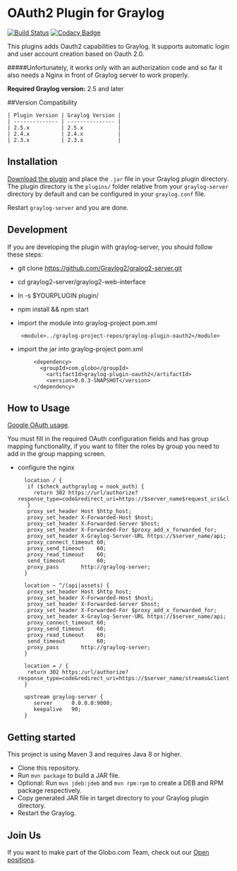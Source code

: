 # OAuth2 Plugin for Graylog

[![Build Status](https://travis-ci.org/globocom/graylog-plugin-oauth2.svg?branch=master)](https://travis-ci.org/globocom/graylog-plugin-oauth2) [![Codacy Badge](https://api.codacy.com/project/badge/Grade/cb9d46aefdbb40a7a026b9156ab8db21)](https://www.codacy.com/app/igorcavalcante/graylog-plugin-oauth2?utm_source=github.com&amp;utm_medium=referral&amp;utm_content=globocom/graylog-plugin-oauth2&amp;utm_campaign=Badge_Grade)

This plugins adds Oauth2 capabilities to Graylog. It supports automatic login and user account creation based on Oauth 2.0. 

#####Unfortunately, it works only with an authorization code and so far it also needs a Nginx in front of Graylog server to work properly.

**Required Graylog version:** 2.5 and later

##Version Compatibility

    | Plugin Version | Graylog Version |
    | -------------- | --------------- |
    | 2.5.x          | 2.5.x           |
    | 2.4.x          | 2.4.x           |
    | 2.3.x          | 2.3.x           |

## Installation

[Download the plugin](https://github.com/globocom/graylog-plugin-oauth2/releases)
and place the `.jar` file in your Graylog plugin directory. The plugin directory
is the `plugins/` folder relative from your `graylog-server` directory by default
and can be configured in your `graylog.conf` file.

Restart `graylog-server` and you are done.

## Development

If you are developing the plugin with graylog-server, you should follow these steps:

  * git clone https://github.com/Graylog2/gralog2-server.git
  * cd graylog2-server/graylog2-web-interface
  * ln -s $YOURPLUGIN plugin/
  * npm install && npm start


* import the module into graylog-project pom.xml

       <module>../graylog-project-repos/graylog-plugin-oauth2</module>

* import the jar into graylog-project pom.xml

           <dependency>
             <groupId>com.globo</groupId>
               <artifactId>graylog-plugin-oauth2</artifactId>
               <version>0.0.3-SNAPSHOT</version>
           </dependency>

## How to Usage

[Google OAuth usage](https://github.com/globocom/graylog-plugin-oauth2/wiki/How-use-Google-OAuth-with-plugin).

You must fill in the required OAuth configuration fields and has group mapping functionality, if you want to filter the roles by group you need to add in the group mapping screen.

* configure the nginx

        location / {
         if ($check_authgraylog = nook_auth) {
           return 302 https://url/authorize?response_type=code&redirect_uri=https://$server_name$request_uri&client_id=define;
         }
         proxy_set_header Host $http_host;
         proxy_set_header X-Forwarded-Host $host;
         proxy_set_header X-Forwarded-Server $host;
         proxy_set_header X-Forwarded-For $proxy_add_x_forwarded_for;
         proxy_set_header X-Graylog-Server-URL https://$server_name/api;
         proxy_connect_timeout 60;
         proxy_send_timeout    60;
         proxy_read_timeout    60;
         send_timeout          60;
         proxy_pass       http://graylog-server;
        }
        
        location ~ ^/(api|assets) {
         proxy_set_header Host $http_host;
         proxy_set_header X-Forwarded-Host $host;
         proxy_set_header X-Forwarded-Server $host;
         proxy_set_header X-Forwarded-For $proxy_add_x_forwarded_for;
         proxy_set_header X-Graylog-Server-URL https://$server_name/api;
         proxy_connect_timeout 60;
         proxy_send_timeout    60;
         proxy_read_timeout    60;
         send_timeout          60;
         proxy_pass       http://graylog-server;
        }
        
        location = / {
         return 302 https:/url/authorize?response_type=code&redirect_uri=https://$server_name/streams&client_id=define;
        }
        
        upstream graylog-server {
           server      0.0.0.0:9000;
           keepalive   90;
        }


## Getting started

This project is using Maven 3 and requires Java 8 or higher.

  * Clone this repository.
  * Run `mvn package` to build a JAR file.
  * Optional: Run `mvn jdeb:jdeb` and `mvn rpm:rpm` to create a DEB and RPM package respectively.
  * Copy generated JAR file in target directory to your Graylog plugin directory.
  * Restart the Graylog.

## Join Us

If you want to make part of the Globo.com Team, check out our [Open positions](https://talentos.globo.com/#/oportunidades).
